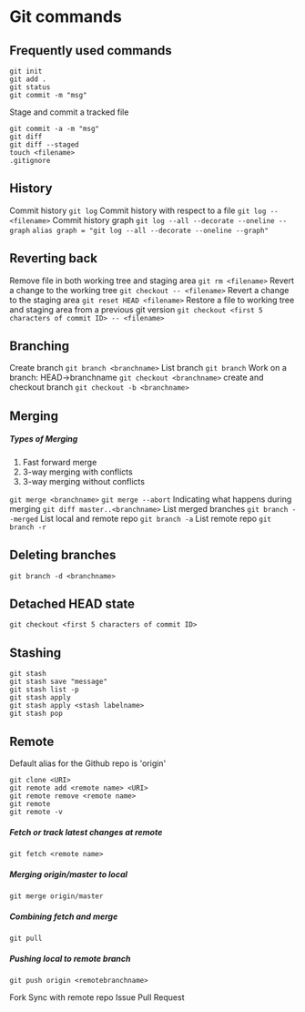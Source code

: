 # Git commands

## Frequently used commands

```git
git init
git add .
git status
git commit -m "msg"
```

Stage and commit a tracked file

```git
git commit -a -m "msg"
git diff
git diff --staged
touch <filename>
.gitignore
```

## History

Commit history
`git log`
Commit history with respect to a file
`git log -- <filename>`
Commit history graph
`git log --all --decorate --oneline --graph`
`alias graph = "git log --all --decorate --oneline --graph"`

## Reverting back

Remove file in both working tree and staging area
`git rm <filename>`
Revert a change to the working tree
`git checkout -- <filename>`
Revert a change to the staging area
`git reset HEAD <filename>`
Restore a file to working tree and staging area from a previous git version
`git checkout <first 5 characters of commit ID> -- <filename>`

## Branching

Create branch
`git branch <branchname>`
List branch
`git branch`
Work on a branch: HEAD->branchname
`git checkout <branchname>`
create and checkout branch
`git checkout -b <branchname>`

## Merging

##### Types of Merging

1. Fast forward merge
2. 3-way merging with conflicts
3. 3-way merging without conflicts

`git merge <branchname>`
`git merge --abort`
Indicating what happens during merging
`git diff master..<branchname>`
List merged branches
`git branch --merged`
List local and remote repo
`git branch -a`
List remote repo
`git branch -r`

## Deleting branches

`git branch -d <branchname>`

## Detached HEAD state

`git checkout <first 5 characters of commit ID>`

## Stashing

```git
git stash
git stash save "message"
git stash list -p
git stash apply
git stash apply <stash labelname>
git stash pop
```

## Remote

Default alias for the Github repo is 'origin'

```git
git clone <URI>
git remote add <remote name> <URI>
git remote remove <remote name>
git remote
git remote -v
```

##### Fetch or track latest changes at remote

`git fetch <remote name>`

##### Merging origin/master to local

`git merge origin/master`

##### Combining fetch and merge

`git pull`

##### Pushing local to remote branch

`git push origin <remotebranchname>`

Fork
Sync with remote repo
Issue Pull Request
